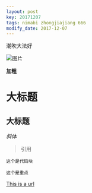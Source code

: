 ```yaml
---
layout: post
key: 20171207
tags: nimabi zhongjiajiang 666
modify_date: 2017-12-07
---
```


潮吹大法好

![图片](http://pic3.zhimg.com/70/v2-07b2b830d513c4e6583945670741c102_b.jpg)

**加粗**

# 大标题

## 大标题

*斜体*

>引用

    这个是代码块

`这个是重点`

[This is a url](https://www.baidu.com)